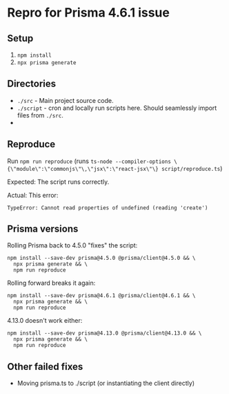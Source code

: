 # Repro for Prisma 4.6.1 issue

## Setup

1. `npm install`
2. `npx prisma generate`

## Directories

- `./src` - Main project source code.
- `./script` - cron and locally run scripts here. Should seamlessly import files from `./src`.
-

## Reproduce

Run `npm run reproduce` (runs `ts-node --compiler-options \{\"module\":\"commonjs\"\,\"jsx\":\"react-jsx\"\} script/reproduce.ts`)

Expected: The script runs correctly.

Actual: This error:

`TypeError: Cannot read properties of undefined (reading 'create')`

## Prisma versions

Rolling Prisma back to 4.5.0 "fixes" the script:

```
npm install --save-dev prisma@4.5.0 @prisma/client@4.5.0 && \
  npx prisma generate && \
  npm run reproduce
```

Rolling forward breaks it again:

```
npm install --save-dev prisma@4.6.1 @prisma/client@4.6.1 && \
  npx prisma generate && \
  npm run reproduce
```

4.13.0 doesn't work either:

```
npm install --save-dev prisma@4.13.0 @prisma/client@4.13.0 && \
  npx prisma generate && \
  npm run reproduce
```

## Other failed fixes

- Moving prisma.ts to ./script (or instantiating the client directly)
